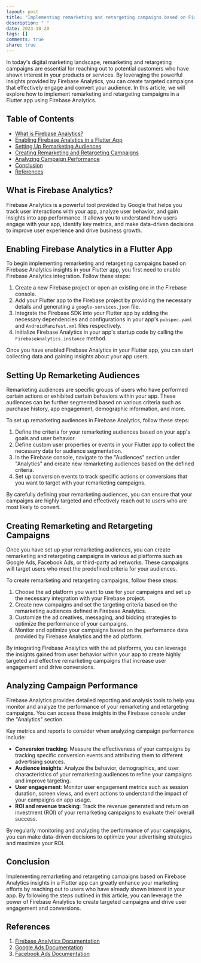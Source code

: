 ```yaml
---
layout: post
title: "Implementing remarketing and retargeting campaigns based on Firebase Analytics insights in a Flutter app"
description: " "
date: 2023-10-20
tags: []
comments: true
share: true
---
```


In today's digital marketing landscape, remarketing and retargeting campaigns are essential for reaching out to potential customers who have shown interest in your products or services. By leveraging the powerful insights provided by Firebase Analytics, you can create targeted campaigns that effectively engage and convert your audience. In this article, we will explore how to implement remarketing and retargeting campaigns in a Flutter app using Firebase Analytics.

## Table of Contents
- [What is Firebase Analytics?](#what-is-firebase-analytics)
- [Enabling Firebase Analytics in a Flutter App](#enabling-firebase-analytics-in-a-flutter-app)
- [Setting Up Remarketing Audiences](#setting-up-remarketing-audiences)
- [Creating Remarketing and Retargeting Campaigns](#creating-remarketing-and-retargeting-campaigns)
- [Analyzing Campaign Performance](#analyzing-campaign-performance)
- [Conclusion](#conclusion)
- [References](#references)

## What is Firebase Analytics?

Firebase Analytics is a powerful tool provided by Google that helps you track user interactions with your app, analyze user behavior, and gain insights into app performance. It allows you to understand how users engage with your app, identify key metrics, and make data-driven decisions to improve user experience and drive business growth.

## Enabling Firebase Analytics in a Flutter App

To begin implementing remarketing and retargeting campaigns based on Firebase Analytics insights in your Flutter app, you first need to enable Firebase Analytics integration. Follow these steps:

1. Create a new Firebase project or open an existing one in the Firebase console.
2. Add your Flutter app to the Firebase project by providing the necessary details and generating a `google-services.json` file.
3. Integrate the Firebase SDK into your Flutter app by adding the necessary dependencies and configurations in your app's `pubspec.yaml` and `AndroidManifest.xml` files respectively.
4. Initialize Firebase Analytics in your app's startup code by calling the `FirebaseAnalytics.instance` method.

Once you have enabled Firebase Analytics in your Flutter app, you can start collecting data and gaining insights about your app users.

## Setting Up Remarketing Audiences

Remarketing audiences are specific groups of users who have performed certain actions or exhibited certain behaviors within your app. These audiences can be further segmented based on various criteria such as purchase history, app engagement, demographic information, and more.

To set up remarketing audiences in Firebase Analytics, follow these steps:

1. Define the criteria for your remarketing audiences based on your app's goals and user behavior.
2. Define custom user properties or events in your Flutter app to collect the necessary data for audience segmentation.
3. In the Firebase console, navigate to the "Audiences" section under "Analytics" and create new remarketing audiences based on the defined criteria.
4. Set up conversion events to track specific actions or conversions that you want to target with your remarketing campaigns.

By carefully defining your remarketing audiences, you can ensure that your campaigns are highly targeted and effectively reach out to users who are most likely to convert.

## Creating Remarketing and Retargeting Campaigns

Once you have set up your remarketing audiences, you can create remarketing and retargeting campaigns in various ad platforms such as Google Ads, Facebook Ads, or third-party ad networks. These campaigns will target users who meet the predefined criteria for your audiences.

To create remarketing and retargeting campaigns, follow these steps:

1. Choose the ad platform you want to use for your campaigns and set up the necessary integration with your Firebase project.
2. Create new campaigns and set the targeting criteria based on the remarketing audiences defined in Firebase Analytics.
3. Customize the ad creatives, messaging, and bidding strategies to optimize the performance of your campaigns.
4. Monitor and optimize your campaigns based on the performance data provided by Firebase Analytics and the ad platform.

By integrating Firebase Analytics with the ad platforms, you can leverage the insights gained from user behavior within your app to create highly targeted and effective remarketing campaigns that increase user engagement and drive conversions.

## Analyzing Campaign Performance

Firebase Analytics provides detailed reporting and analysis tools to help you monitor and analyze the performance of your remarketing and retargeting campaigns. You can access these insights in the Firebase console under the "Analytics" section.

Key metrics and reports to consider when analyzing campaign performance include:

- **Conversion tracking**: Measure the effectiveness of your campaigns by tracking specific conversion events and attributing them to different advertising sources.
- **Audience insights**: Analyze the behavior, demographics, and user characteristics of your remarketing audiences to refine your campaigns and improve targeting.
- **User engagement**: Monitor user engagement metrics such as session duration, screen views, and event actions to understand the impact of your campaigns on app usage.
- **ROI and revenue tracking**: Track the revenue generated and return on investment (ROI) of your remarketing campaigns to evaluate their overall success.

By regularly monitoring and analyzing the performance of your campaigns, you can make data-driven decisions to optimize your advertising strategies and maximize your ROI.

## Conclusion

Implementing remarketing and retargeting campaigns based on Firebase Analytics insights in a Flutter app can greatly enhance your marketing efforts by reaching out to users who have already shown interest in your app. By following the steps outlined in this article, you can leverage the power of Firebase Analytics to create targeted campaigns and drive user engagement and conversions.

## References

1. [Firebase Analytics Documentation](https://firebase.google.com/docs/analytics)
2. [Google Ads Documentation](https://ads.google.com/)
3. [Facebook Ads Documentation](https://developers.facebook.com/docs/ads)